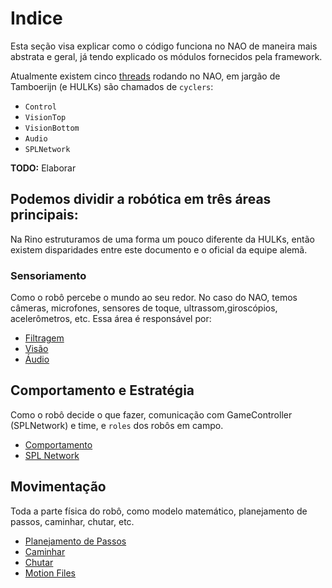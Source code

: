 # Indice
Esta seção visa explicar como o código funciona no NAO de maneira mais abstrata e geral, já tendo explicado os módulos fornecidos pela framework.

Atualmente existem cinco [threads](https://en.wikipedia.org/wiki/Thread_(computing)) rodando no NAO, em jargão de Tamboerijn (e HULKs) são chamados de `cyclers`:

- `Control`
- `VisionTop`
- `VisionBottom`
- `Audio`
- `SPLNetwork`

**TODO:** Elaborar

## Podemos dividir a robótica em três áreas principais:
Na Rino estruturamos de uma forma um pouco diferente da HULKs, então existem disparidades entre este documento e o oficial da equipe alemã.

### Sensoriamento
Como o robô percebe o mundo ao seu redor. No caso do NAO, temos câmeras, microfones, sensores de toque, ultrassom,giroscópios, acelerômetros, etc. Essa área é responsável por:

- [Filtragem](./sensoriamento/filtragem.md)
- [Visão](./sensoriamento/visao.md)
- [Áudio](./sensoriamento/audio.md)

## Comportamento e Estratégia
Como o robô decide o que fazer, comunicação com GameController (SPLNetwork) e time, e `roles` dos robôs em campo.  

- [Comportamento](./comportamento/comportamento.md)
- [SPL Network](./comportamento/spl-network.md)

## Movimentação
Toda a parte física do robô, como modelo matemático, planejamento de passos, caminhar, chutar, etc.

- [Planejamento de Passos](./movimentacao/step-planning.md)
- [Caminhar](./movimentacao/caminhar.md)
- [Chutar](./movimentacao/chutar.md)
- [Motion Files](./movimentacao/motion-files.md)